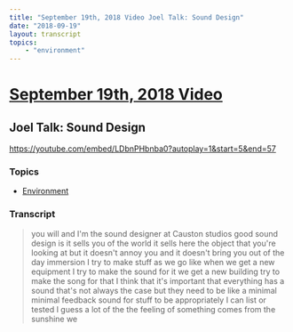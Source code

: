 ```yaml
---
title: "September 19th, 2018 Video Joel Talk: Sound Design"
date: "2018-09-19"
layout: transcript
topics:
    - "environment"
---
```

# [September 19th, 2018 Video](../2018-09-19.md)
## Joel Talk: Sound Design
https://youtube.com/embed/LDbnPHbnba0?autoplay=1&start=5&end=57

### Topics
* [Environment](../topics/environment.md)

### Transcript

> you will and I'm the sound designer at Causton studios good sound design is it sells you of the world it sells here the object that you're looking at but it doesn't annoy you and it doesn't bring you out of the day immersion I try to make stuff as we go like when we get a new equipment I try to make the sound for it we get a new building try to make the song for that I think that it's important that everything has a sound that's not always the case but they need to be like a minimal minimal feedback sound for stuff to be appropriately I can list or tested I guess a lot of the the feeling of something comes from the sunshine we
